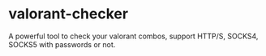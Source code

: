 # valorant-checker
A powerful tool to check your valorant combos, support HTTP/S, SOCKS4, SOCKS5 with passwords or not.
